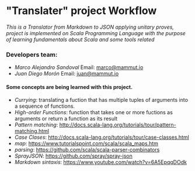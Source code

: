 # "Translater" project Workflow
*This is a Translator from Markdown to JSON applying unitary proves, 
project is implemented on Scala Programming Language with the purpose
of learning fundamentals about Scala and some tools related*

### Developers team:
- *Marco Alejandro Sandoval* Email: marco@mammut.io
- *Juan Diego Morón* 		   Email: juan@mammut.io

#### Some concepts are being learned with this project.
- *Currying*: translating a fuction that has multiple tuples of arguments into a sequence of functions.
- *High-order Functions*: function that takes one or more fuctions as arguments or return a function as its result
- *Pattern matching*: http://docs.scala-lang.org/tutorials/tour/pattern-matching.html
- *Case Clases*: http://docs.scala-lang.org/tutorials/tour/case-classes.html
- *map*: https://www.tutorialspoint.com/scala/scala_maps.htm
- *parsing*: https://github.com/scala/scala-parser-combinators
- *SprayJSON*: https://github.com/spray/spray-json
- *Markdown sintaxis*: https://www.youtube.com/watch?v=6A5EpqqDOdk
